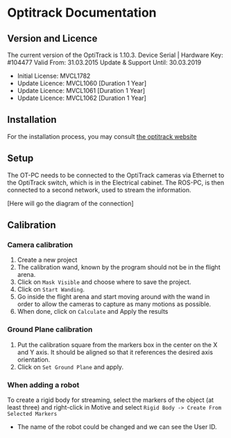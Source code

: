 # Optitrack Documentation

## Version and Licence
The current version of the OptiTrack is 1.10.3.
Device Serial | Hardware Key: #104477
Valid From: 31.03.2015
Update & Support Until: 30.03.2019

* Initial License: MVCL1782
* Update Licence: MVCL1060 [Duration 1 Year]
* Update Licence: MVCL1061 [Duration 1 Year]
* Update Licence: MVCL1062 [Duration 1 Year]

## Installation
For the installation process, you may consult [the optitrack website](https://v22.wiki.optitrack.com/index.php?title=Installation_and_Activation)

## Setup
The OT-PC needs to be connected to the OptiTrack cameras via Ethernet to the OptiTrack switch, which is in the Electrical cabinet. The ROS-PC, is then connected to a second network, used to stream the information.

[Here will go the diagram of the connection]

##  Calibration
### **Camera calibration**
1. Create a new project
2. The calibration wand, known by the program should not be in the flight arena.
3. Click on `Mask Visible` and choose where to save the project.
4. Click on `Start Wanding`.
5. Go inside the flight arena and start moving around with the wand in order to allow the cameras to capture as many motions as possible.
6. When done, click on `Calculate` and Apply the results

### **Ground Plane calibration**
1. Put the calibration square from the markers box in the center on the X and Y axis. It should be aligned so that it references the desired axis orientation.
2. Click on `Set Ground Plane` and apply.

### **When adding a robot**
To create a rigid body for streaming, select the markers of the object (at least three) and right-click in Motive and select `Rigid Body -> Create From Selected Markers`
- The name of the robot could be changed and we can see the User ID.





